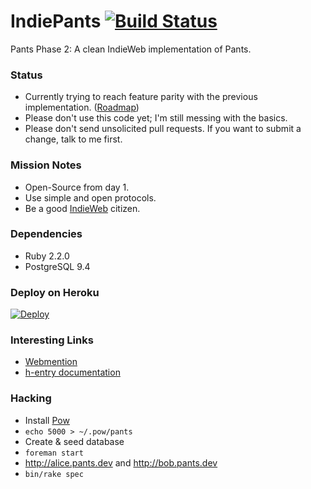 # IndiePants [![Build Status](https://travis-ci.org/hmans/indiepants.svg?branch=master)](https://travis-ci.org/hmans/indiepants)

Pants Phase 2: A clean IndieWeb implementation of Pants.


### Status

* Currently trying to reach feature parity with the previous implementation. ([Roadmap](https://github.com/hmans/indiepants/issues?q=milestone%3AOne))
* Please don't use this code yet; I'm still messing with the basics.
* Please don't send unsolicited pull requests. If you want to submit a change, talk to me first.

### Mission Notes

* Open-Source from day 1.
* Use simple and open protocols.
* Be a good [IndieWeb](http://indiewebify.me/) citizen.

### Dependencies

* Ruby 2.2.0
* PostgreSQL 9.4

### Deploy on Heroku

[![Deploy](https://www.herokucdn.com/deploy/button.png)](https://heroku.com/deploy)

### Interesting Links

* [Webmention](http://webmention.org)
* [h-entry documentation](http://microformats.org/wiki/h-entry)

### Hacking

* Install [Pow](http://pow.cx)
* `echo 5000 > ~/.pow/pants`
* Create & seed database
* `foreman start`
* http://alice.pants.dev and http://bob.pants.dev
* `bin/rake spec`
